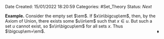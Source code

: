 <br />
<br />

Date Created: 15/01/2022 18:20:59
Categories: #Set_Theory
Status: _Next_

**Example.** Consider the empty set $\em$. If $x\in\bigcup\em$, then, by the Axiom of Union, there exists some $u\in\em$ such that $x\in u$. But such a set $u$ cannot exist, so $x\in\bigcup\em$ for all sets $x$. Thus $\bigcup\em=\em$.<span style="float:right;">$\blacklozenge$</span>
